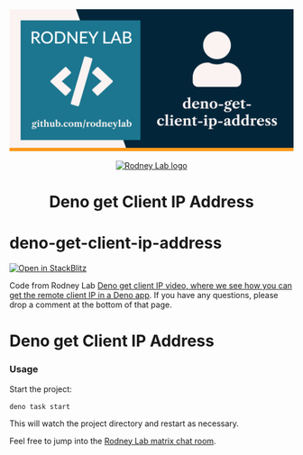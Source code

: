 <img src="../../images/rodneylab-github-deno-get-client-ip-address.png" alt="Rodney Lab deno-get-client-ip-address Github banner">

<p align="center">
  <a aria-label="Open Rodney Lab site" href="https://rodneylab.com" rel="nofollow noopener noreferrer">
    <img alt="Rodney Lab logo" src="https://rodneylab.com/assets/icon.png" width="60" />
  </a>
</p>
<h1 align="center">
  Deno get Client IP Address
</h1>

# deno-get-client-ip-address

[![Open in StackBlitz](https://developer.stackblitz.com/img/open_in_stackblitz.svg)](https://stackblitz.com/github/rodneylab/deno/tree/main/demos/deno-get-client-ip-address)

Code from Rodney Lab
<a href="https://rodneylab.com/deno-get-client-ip-address/">Deno get client IP
video, where we see how you can get the remote client IP in a Deno app</a>. If
you have any questions, please drop a comment at the bottom of that page.

# Deno get Client IP Address

### Usage

Start the project:

```
deno task start
```

This will watch the project directory and restart as necessary.

Feel free to jump into the
[Rodney Lab matrix chat room](https://matrix.to/#/%23rodney:matrix.org).
